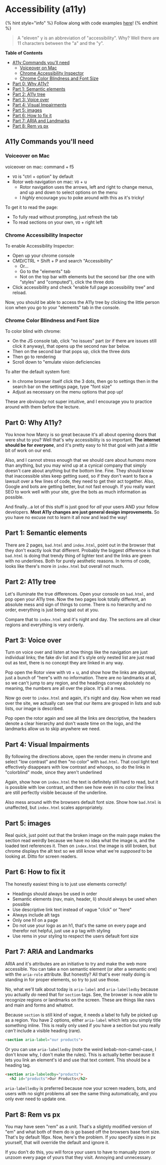 # Accessibility (a11y)

{% hint style="info" %}
Follow along with code examples [here](https://github.com/The-Marcy-Lab-School/2-0-3-accessibility-html-best-practices)!
{% endhint %}

> A "eleven" y is an abbreviation of "accessibility". Why? Well there are 11 characters between the "a" and the "y".

**Table of Contents**

* [A11y Commands you'll need](accessibility.md#a11y-commands-youll-need)
  * [Voiceover on Mac](accessibility.md#voiceover-on-mac)
  * [Chrome Accessibility Inspector](accessibility.md#chrome-accessibility-inspector)
  * [Chrome Color Blindness and Font Size](accessibility.md#chrome-color-blindness-and-font-size)
* [Part 0: Why A11y?](accessibility.md#part-0-why-a11y)
* [Part 1: Semantic elements](accessibility.md#part-1-semantic-elements)
* [Part 2: A11y tree](accessibility.md#part-2-a11y-tree)
* [Part 3: Voice over](accessibility.md#part-3-voice-over)
* [Part 4: Visual Impairments](accessibility.md#part-4-visual-impairments)
* [Part 5: images](accessibility.md#part-5-images)
* [Part 6: How to fix it](accessibility.md#part-6-how-to-fix-it)
* [Part 7: ARIA and Landmarks](accessibility.md#part-7-aria-and-landmarks)
* [Part 8: Rem vs px](accessibility.md#part-8-rem-vs-px)

## A11y Commands you'll need

### Voiceover on Mac

voiceover on mac: command + f5

* `VO` is "ctrl + option" by default
* Rotor web navigation on mac: `VO` + u
  * Rotor navigation uses the arrows, left and right to change menus, and up and down to select options on the menu
  * I _highly_ encourage you to poke around with this as it's tricky!

To get it to read the page:

* To fully read without prompting, just refresh the tab
* To read sections on your own, `VO` + right left

### Chrome Accessibility Inspector

To enable Accessibility Inspector:

* Open up your chrome console
* CMD/CTRL + Shift + P and search "Accessibility"
  * Or...
  * Go to the "elements" tab
  * Not on the top bar with elements but the second bar (the one with "styles" and "computed"), click the three dots
* Click accessibility and check "enable full page accessibility tree" and reload.

Now, you should be able to access the A11y tree by clicking the little person icon when you go to your "elements" tab in the console.

### Chrome Color Blindness and Font Size

To color blind with chrome:

* On the JS console tab, click "no issues" part (or if there are issues still click it anyway), that opens up the second nav bar below.
* Then on the second bar that pops up, click the three dots
* Then go to rendering
* Scroll down to "emulate vision deficiencies

To alter the default system font:

* In chrome browser itself click the 3 dots, then go to settings then in the search bar on the settings page, type "font size"
* Adjust as necessary on the menu options that pop up!

These are obviously not super intuitive, and I encourage you to practice around with them before the lecture.

## Part 0: Why A11y?

You know how Marcy is so great because it's all about opening doors that were shut to you? Well that's why accessibility is so important. **The internet should be for&#x20;**_**everyone**_, and it's pretty easy to hit that goal with just a _little_ bit of work on our end.

Also, and I cannot stress enough that we should care about _humans_ more than anything, but you may wind up at a cynical company that simply doesn't care about anything but the bottom line. Fine. They should know that inaccessible sites keep getting sued, so if they don't want to face a lawsuit over a few lines of code, they need to get their act together. Also, Google and bots are getting better, but not fast enough. If you really want SEO to work well with your site, give the bots as much information as possible.

And finally...a lot of this stuff is just good for _all_ your users AND your fellow developers. **Most A11y changes are just general design improvements.** So you have no excuse not to learn it all now and lead the way!

## Part 1: Semantic elements

There are 2 pages, `bad.html` and `index.html`, point out in the browser that they don't exactly look that different. Probably the biggest difference is that `bad.html` is doing that trendy thing of lighter text and the links are green with no underlines. Both for purely aesthetic reasons. In terms of code, looks like there's more in `index.html` but overall not much.

## Part 2: A11y tree

Let's illuminate the true differences. Open your console on `bad.html`, and pop open your A11y tree. Now the two pages look totally different, an absolute mess and sign of things to come. There is no hierarchy and no order, everything is just being spat out at you.

Compare that to `index.html` and it's night and day. The sections are all clear regions and everything is very orderly.

## Part 3: Voice over

Turn on voice over and listen at how things like the navigation are just individual links; the fake div list and it's style only nested list are just read out as text, there is no concept they are linked in any way.

Pop open the Rotor view with `VO` + u, and show how the links are abysmal, just a bunch of "here"s with no information. There are no landmarks at all, so we can't jump to any region, and the headings convey absolutely no meaning, the numbers are all over the place. It's all a mess.

Now go over to `index.html` and again, it's night and day. Now when we read over the site, we actually can see that our items are grouped in lists and sub lists, our image is described.

Pop open the rotor again and see all the links are descriptive, the headers denote a clear hierarchy and don't waste time on the logo, and the landmarks allow us to skip anywhere we need.

## Part 4: Visual Impairments

By following the directions above, open the render menu in chrome and select "low contrast" and then "no color" with `bad.html`. That cool light text effectively disappears with low contrast and whoops, so do the links in "colorblind" mode, since they aren't underlined

Again, show how on `index.html` the text is definitely still hard to read, but it is possible with low contrast, and then see how even in no color the links are still perfectly visible because of the underline.

Also mess around with the browsers default font size. Show how `bad.html` is unaffected, but `index.html` scales appropriately.

## Part 5: images

Real quick, just point out that the broken image on the main page makes the section read weirdly because we have no idea what the image is, and the loaded text references it. Then on `index.html` the image is still broken, but chrome displays the alt text so we still know what we're _supposed_ to be looking at. Ditto for screen readers.

## Part 6: How to fix it

The honestly easiest thing is to just use elements correctly!

* Headings should always be used in order
* Semantic elements (nav, main, header, li) should always be used when possible
* Use descriptive link text instead of vague "click" or "here"
* Always include alt tags
* Only one h1 on a page
* Do not use your logo as an h1, that's the same on every page and therefor not helpful, just use a p tag with styling
* Use rems in your styling to respect the users default font size

## Part 7: ARIA and Landmarks

ARIA and it's attributes are an initiative to try and make the web more accessible. You can take a non semantic element (or alter a semantic one) with the `aria-role` attribute. But honestly? All that's ever really doing is standing in for proper elements, so try to just use those.

No, what we'll talk about today is `aria-label` and `aria-labelledby` because you actually _do_ need that for `section` tags. See, the browser is now able to recognize regions or landmarks on the screen. These are things like navs and main and forms and whatnot.

Because `section` is still kind of vague, it needs a label to fully be picked up as a region. You have 2 options, either `aria-label` which lets you simply title something inline. This is really only used if you have a section but you really _can't_ include a visible heading (rare).

```html
<section aria-label="our products">
```

Or you can use `aria-labelledby` (note the weird kebab-non-camel-case, I don't know why, I don't make the rules). This is actually better because it lets you link an element's id and use that text content. This should be a heading tag.

```html
<section aria-labeledby="products">
  <h2 id="products">Our Products</h2>
```

`aria-labelledby` is preferred because now your screen readers, bots, and users with no sight problems all see the same thing automatically, and you only ever need to update one.

## Part 8: Rem vs px

You may have seen "rem" as a unit. That's a slightly modified version of "em" and what both of them do is go based off the browsers base font size. That's by default 16px. Now, here's the problem. If _you_ specify sizes in px yourself, that will override the default and ignore it.

If you don't do this, you will force your users to have to manually zoom or unzoom every page of yours that they visit. Annoying and unnecessary.
